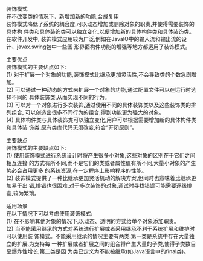 <p>装饰模式
<br>在不改变类的情况下，新增加新的功能,合成复用
<br>装饰模式降低了系统的耦合度,可以动态增加或删除对象的职责,并使得需要装饰的具体构 件类和具体装饰类可以独立变化,以便增加新的具体构件类和具体装饰类。在软件开发中, 装饰模式应用较为广泛,例如在JavaIO中的输入流和输出流的设计、javax.swing包中一些图 形界面构件功能的增强等地方都运用了装饰模式。<p>主要优点<br>装饰模式的主要优点如下:<br>(1) 对于扩展一个对象的功能,装饰模式比继承更加灵活性,不会导致类的个数急剧增加。<br>(2) 可以通过一种动态的方式来扩展一个对象的功能,通过配置文件可以在运行时选择不同的 具体装饰类,从而实现不同的行为。<br>(3) 可以对一个对象进行多次装饰,通过使用不同的具体装饰类以及这些装饰类的排列组合, 可以创造出很多不同行为的组合,得到功能更为强大的对象。<br>(4) 具体构件类与具体装饰类可以独立变化,用户可以根据需要增加新的具体构件类和具体装 饰类,原有类库代码无须改变,符合“开闭原则”。
<p>主要缺点 
<br>装饰模式的主要缺点如下:<br>(1) 使用装饰模式进行系统设计时将产生很多小对象,这些对象的区别在于它们之间相互连接 的方式有所不同,而不是它们的类或者属性值有所不同,大量小对象的产生势必会占用更多 的系统资源,在一定程序上影响程序的性能。<br>(2) 装饰模式提供了一种比继承更加灵活机动的解决方案,但同时也意味着比继承更加易于出 错,排错也很困难,对于多次装饰的对象,调试时寻找错误可能需要逐级排查,较为繁琐。<p>适用场景<br>在以下情况下可以考虑使用装饰模式:<br>(1) 在不影响其他对象的情况下,以动态、透明的方式给单个对象添加职责。<br>(2) 当不能采用继承的方式对系统进行扩展或者采用继承不利于系统扩展和维护时可以使用装 饰模式。不能采用继承的情况主要有两类:第一类是系统中存在大量独立的扩展,为支持每 一种扩展或者扩展之间的组合将产生大量的子类,使得子类数目呈爆炸性增长;第二类是因 为类已定义为不能被继承(如Java语言中的final类)。